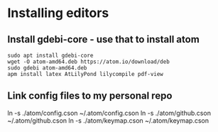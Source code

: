 
Installing editors
==================

Install gdebi-core - use that to install atom
---------------------------------------------

```
sudo apt install gdebi-core
wget -O atom-amd64.deb https://atom.io/download/deb
sudo gdebi atom-amd64.deb
apm install latex AtLilyPond lilycompile pdf-view
```

Link config files to my personal repo
---------------------------------------------
ln -s ./atom/config.cson ~/.atom/config.cson
ln -s ./atom/github.cson ~/.atom/github.cson
ln -s ./atom/keymap.cson ~/.atom/keymap.cson
